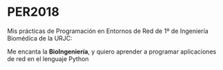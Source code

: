 # PER2018
Mis prácticas de Programación en Entornos de Red de 1º de Ingeniería Biomédica de la URJC:

Me encanta la **BioIngeniería**, y quiero aprender a programar aplicaciones de red en el lenguaje Python
